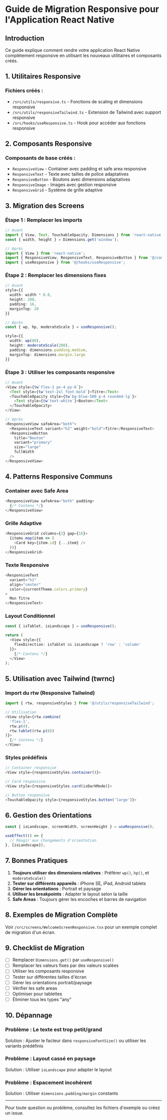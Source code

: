 # Guide de Migration Responsive pour l'Application React Native

## Introduction

Ce guide explique comment rendre votre application React Native complètement responsive en utilisant les nouveaux utilitaires et composants créés.

## 1. Utilitaires Responsive

### Fichiers créés :
- `/src/utils/responsive.ts` - Fonctions de scaling et dimensions responsive
- `/src/utils/responsiveTailwind.ts` - Extension de Tailwind avec support responsive
- `/src/hooks/useResponsive.ts` - Hook pour accéder aux fonctions responsive

## 2. Composants Responsive

### Composants de base créés :
- `ResponsiveView` - Container avec padding et safe area responsive
- `ResponsiveText` - Texte avec tailles de police adaptatives
- `ResponsiveButton` - Boutons avec dimensions adaptatives
- `ResponsiveImage` - Images avec gestion responsive
- `ResponsiveGrid` - Système de grille adaptive

## 3. Migration des Screens

### Étape 1 : Remplacer les imports

```typescript
// Avant
import { View, Text, TouchableOpacity, Dimensions } from 'react-native';
const { width, height } = Dimensions.get('window');

// Après
import { View } from 'react-native';
import { ResponsiveView, ResponsiveText, ResponsiveButton } from '@/components/common';
import { useResponsive } from '@/hooks/useResponsive';
```

### Étape 2 : Remplacer les dimensions fixes

```typescript
// Avant
style={{
  width: width * 0.8,
  height: 200,
  padding: 16,
  marginTop: 20
}}

// Après
const { wp, hp, moderateScale } = useResponsive();

style={{
  width: wp(80),
  height: moderateScale(200),
  padding: dimensions.padding.medium,
  marginTop: dimensions.margin.large
}}
```

### Étape 3 : Utiliser les composants responsive

```typescript
// Avant
<View style={tw`flex-1 px-4 py-6`}>
  <Text style={tw`text-2xl font-bold`}>Titre</Text>
  <TouchableOpacity style={tw`bg-blue-500 p-4 rounded-lg`}>
    <Text style={tw`text-white`}>Bouton</Text>
  </TouchableOpacity>
</View>

// Après
<ResponsiveView safeArea="both">
  <ResponsiveText variant="h2" weight="bold">Titre</ResponsiveText>
  <ResponsiveButton 
    title="Bouton"
    variant="primary"
    size="large"
    fullWidth
  />
</ResponsiveView>
```

## 4. Patterns Responsive Communs

### Container avec Safe Area
```typescript
<ResponsiveView safeArea="both" padding>
  {/* Contenu */}
</ResponsiveView>
```

### Grille Adaptive
```typescript
<ResponsiveGrid columns={2} gap={16}>
  {items.map(item => (
    <Card key={item.id} {...item} />
  ))}
</ResponsiveGrid>
```

### Texte Responsive
```typescript
<ResponsiveText 
  variant="h1" 
  align="center"
  color={currentTheme.colors.primary}
>
  Mon Titre
</ResponsiveText>
```

### Layout Conditionnel
```typescript
const { isTablet, isLandscape } = useResponsive();

return (
  <View style={{
    flexDirection: isTablet && isLandscape ? 'row' : 'column'
  }}>
    {/* Contenu */}
  </View>
);
```

## 5. Utilisation avec Tailwind (twrnc)

### Import du rtw (Responsive Tailwind)
```typescript
import { rtw, responsiveStyles } from '@/utils/responsiveTailwind';

// Utilisation
<View style={rtw.combine(
  'flex-1',
  rtw.p(4),
  rtw.tablet(rtw.p(8))
)}>
  {/* Contenu */}
</View>
```

### Styles prédéfinis
```typescript
// Container responsive
<View style={responsiveStyles.container()}>

// Card responsive
<View style={responsiveStyles.card(isDarkMode)}>

// Button responsive
<TouchableOpacity style={responsiveStyles.button('large')}>
```

## 6. Gestion des Orientations

```typescript
const { isLandscape, screenWidth, screenHeight } = useResponsive();

useEffect(() => {
  // Réagir aux changements d'orientation
}, [isLandscape]);
```

## 7. Bonnes Pratiques

1. **Toujours utiliser des dimensions relatives** : Préférer `wp()`, `hp()`, et `moderateScale()`
2. **Tester sur différents appareils** : iPhone SE, iPad, Android tablets
3. **Gérer les orientations** : Portrait et paysage
4. **Utiliser les breakpoints** : Adapter le layout selon la taille
5. **Safe Areas** : Toujours gérer les encoches et barres de navigation

## 8. Exemples de Migration Complète

Voir `/src/screens/WelcomeScreenResponsive.tsx` pour un exemple complet de migration d'un écran.

## 9. Checklist de Migration

- [ ] Remplacer `Dimensions.get()` par `useResponsive()`
- [ ] Remplacer les valeurs fixes par des valeurs scalées
- [ ] Utiliser les composants responsive
- [ ] Tester sur différentes tailles d'écran
- [ ] Gérer les orientations portrait/paysage
- [ ] Vérifier les safe areas
- [ ] Optimiser pour tablettes
- [ ] Éliminer tous les types "any"

## 10. Dépannage

### Problème : Le texte est trop petit/grand
Solution : Ajuster le facteur dans `responsiveFontSize()` ou utiliser les variants prédéfinis

### Problème : Layout cassé en paysage
Solution : Utiliser `isLandscape` pour adapter le layout

### Problème : Espacement incohérent
Solution : Utiliser `dimensions.padding/margin` constants

---

Pour toute question ou problème, consultez les fichiers d'exemple ou créez un issue.